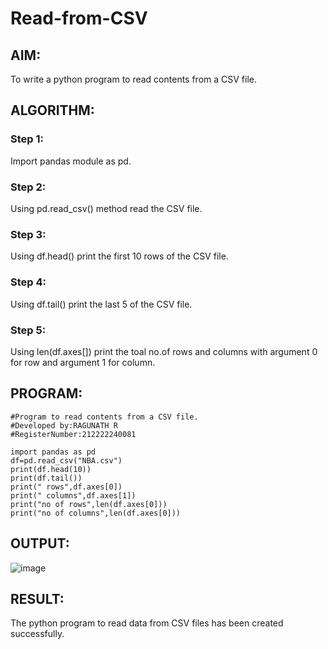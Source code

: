 # Read-from-CSV

## AIM:
To write a python program to read contents from a CSV file.

## ALGORITHM:
### Step 1:
Import pandas module as pd.
### Step 2:
Using pd.read_csv() method read the CSV file.
### Step 3:
Using df.head() print the first 10 rows of the CSV file.
### Step 4:
Using df.tail() print the last 5 of the CSV file.
### Step 5:
Using len(df.axes[]) print the toal no.of rows and columns with argument 0 for row and argument 1 for column.

## PROGRAM:
```
#Program to read contents from a CSV file.
#Developed by:RAGUNATH R
#RegisterNumber:212222240081

import pandas as pd
df=pd.read_csv("NBA.csv")
print(df.head(10))
print(df.tail())
print(" rows",df.axes[0])
print(" columns",df.axes[1])
print("no of rows",len(df.axes[0]))
print("no of columns",len(df.axes[0]))
```
## OUTPUT:
![image](https://github.com/Ragu-123/Read-from-CSV/assets/113915622/9203bb99-7994-4a3d-a567-bf60e3f6ab46)

## RESULT:
The python program to read data from CSV files has been created successfully.
